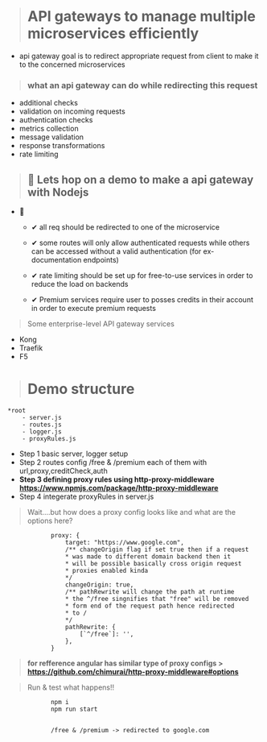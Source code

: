 > # API gateways to manage multiple microservices efficiently

- api gateway goal is to redirect appropriate request from client to make it to the concerned microservices

> ### what an api gateway can do while redirecting this request

- additional checks
- validation on incoming requests
- authentication checks
- metrics collection
- message validation
- response transformations
- rate limiting

> ## 🚀 Lets hop on a demo to make a api gateway with Nodejs

- 🎯

  - ✔ all req should be redirected to one of the microservice

  - ✔ some routes will only allow authenticated requests while others can be accessed without a valid authentication (for ex- documentation endpoints)

  - ✔ rate limiting should be set up for free-to-use services in order to reduce the load on backends

  - ✔ Premium services require user to posses credits in their account in order to execute premium requests

> Some enterprise-level API gateway services

- Kong
- Traefik
- F5

> # Demo structure

    *root
        - server.js
        - routes.js
        - logger.js
        - proxyRules.js

- Step 1 basic server, logger setup
- Step 2 routes config /free & /premium each of them with url,proxy,creditCheck,auth
- **Step 3 defining proxy rules using http-proxy-middleware https://www.npmjs.com/package/http-proxy-middleware**
- Step 4 integerate proxyRules in server.js

> Wait....but how does a proxy config looks like and what are the options here?

                proxy: {
                    target: "https://www.google.com",
                    /** changeOrigin flag if set true then if a request
                    * was made to different domain backend then it
                    * will be possible basically cross origin request
                    * proxies enabled kinda
                    */
                    changeOrigin: true,
                    /** pathRewrite will change the path at runtime
                    * the ^/free singnifies that "free" will be removed
                    * form end of the request path hence redirected
                    * to /
                    */
                    pathRewrite: {
                        [`^/free`]: '',
                    },
                }

> **for refference angular has similar type of proxy configs > https://github.com/chimurai/http-proxy-middleware#options**

> Run & test what happens!!

                npm i
                npm run start


                /free & /premium -> redirected to google.com
